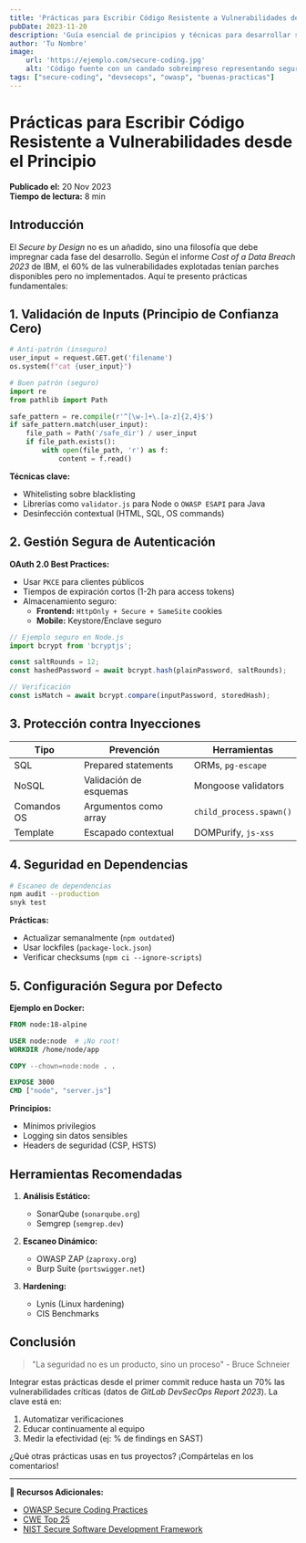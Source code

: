 ```yaml
---
title: 'Prácticas para Escribir Código Resistente a Vulnerabilidades desde el Principio'
pubDate: 2023-11-20
description: 'Guía esencial de principios y técnicas para desarrollar software seguro desde la primera línea de código.'
author: 'Tu Nombre'
image:
    url: 'https://ejemplo.com/secure-coding.jpg'
    alt: 'Código fuente con un candado sobreimpreso representando seguridad'
tags: ["secure-coding", "devsecops", "owasp", "buenas-practicas"]
---
```


# Prácticas para Escribir Código Resistente a Vulnerabilidades desde el Principio

**Publicado el:** 20 Nov 2023  
**Tiempo de lectura:** 8 min

## Introducción

El *Secure by Design* no es un añadido, sino una filosofía que debe impregnar cada fase del desarrollo. Según el informe *Cost of a Data Breach 2023* de IBM, el 60% de las vulnerabilidades explotadas tenían parches disponibles pero no implementados. Aquí te presento prácticas fundamentales:

## 1. Validación de Inputs (Principio de Confianza Cero)

```python
# Anti-patrón (inseguro)
user_input = request.GET.get('filename')
os.system(f"cat {user_input}")

# Buen patrón (seguro)
import re
from pathlib import Path

safe_pattern = re.compile(r'^[\w-]+\.[a-z]{2,4}$')
if safe_pattern.match(user_input):
    file_path = Path('/safe_dir') / user_input
    if file_path.exists():
        with open(file_path, 'r') as f:
            content = f.read()
```

**Técnicas clave:**
- Whitelisting sobre blacklisting
- Librerías como `validator.js` para Node o `OWASP ESAPI` para Java
- Desinfección contextual (HTML, SQL, OS commands)

## 2. Gestión Segura de Autenticación

**OAuth 2.0 Best Practices:**
- Usar `PKCE` para clientes públicos
- Tiempos de expiración cortos (1-2h para access tokens)
- Almacenamiento seguro:
  - **Frontend:** `HttpOnly + Secure + SameSite` cookies
  - **Mobile:** Keystore/Enclave seguro

```javascript
// Ejemplo seguro en Node.js
import bcrypt from 'bcryptjs';

const saltRounds = 12;
const hashedPassword = await bcrypt.hash(plainPassword, saltRounds);

// Verificación
const isMatch = await bcrypt.compare(inputPassword, storedHash);
```

## 3. Protección contra Inyecciones

| Tipo        | Prevención                          | Herramientas                     |
|-------------|-------------------------------------|----------------------------------|
| SQL         | Prepared statements                 | ORMs, `pg-escape`               |
| NoSQL       | Validación de esquemas              | Mongoose validators             |
| Comandos OS | Argumentos como array               | `child_process.spawn()`         |
| Template    | Escapado contextual                 | DOMPurify, `js-xss`             |

## 4. Seguridad en Dependencias

```bash
# Escaneo de dependencias
npm audit --production
snyk test
```

**Prácticas:**
- Actualizar semanalmente (`npm outdated`)
- Usar lockfiles (`package-lock.json`)
- Verificar checksums (`npm ci --ignore-scripts`)

## 5. Configuración Segura por Defecto

**Ejemplo en Docker:**
```dockerfile
FROM node:18-alpine

USER node:node  # ¡No root!
WORKDIR /home/node/app

COPY --chown=node:node . .

EXPOSE 3000
CMD ["node", "server.js"]
```

**Principios:**
- Mínimos privilegios
- Logging sin datos sensibles
- Headers de seguridad (CSP, HSTS)

## Herramientas Recomendadas

1. **Análisis Estático:**
   - SonarQube (`sonarqube.org`)
   - Semgrep (`semgrep.dev`)

2. **Escaneo Dinámico:**
   - OWASP ZAP (`zaproxy.org`)
   - Burp Suite (`portswigger.net`)

3. **Hardening:**
   - Lynis (Linux hardening)
   - CIS Benchmarks

## Conclusión

> "La seguridad no es un producto, sino un proceso" - Bruce Schneier

Integrar estas prácticas desde el primer commit reduce hasta un 70% las vulnerabilidades críticas (datos de *GitLab DevSecOps Report 2023*). La clave está en:

1. Automatizar verificaciones
2. Educar continuamente al equipo
3. Medir la efectividad (ej: % de findings en SAST)

¿Qué otras prácticas usas en tus proyectos? ¡Compártelas en los comentarios!

---

**🔗 Recursos Adicionales:**
- [OWASP Secure Coding Practices](https://owasp.org/www-project-secure-coding-practices-quick-reference-guide/)
- [CWE Top 25](https://cwe.mitre.org/top25/)
- [NIST Secure Software Development Framework](https://csrc.nist.gov/Projects/ssdf)
